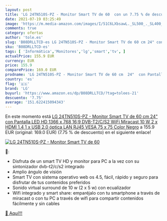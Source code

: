 ```yaml
---
layout: post
title: 'LG 24TN510S-PZ - Monitor Smart TV de 60  con un 7.75 % de descuento'
date: 2021-07-19 03:25:49
image: 'https://m.media-amazon.com/images/I/51C6LXbsawL._SL500_._SL400_.jpg'
comments: true
category: ofertas
author: 'tole.es'
slug: 'B08DRLLTCD-es LG 24TN510S-PZ - Monitor Smart TV de 60 cm 24" con...'
sku: 'B08DRLLTCD-es'
tags: [ 'Informática','Monitores','lg','smart','tv', ]
actualPrice: 155.9 EUR
currency: EUR
price: 155.9
comparePrice: 169.0 EUR
prodname: 'LG 24TN510S-PZ - Monitor Smart TV de 60 cm  24"  con Pantalla LED HD  1366 x 768  16:9  DVB-T2/C/S2  WiFi  Miracast  10 W  2 x HDMI 1.4  1 x USB 2.0  óptica  LAN RJ45  VESA 75 x 75   Color Negro'
country: 'es'
flag: '🇪🇸'
brand: 'LG'
buyurl: 'https://www.amazon.es/dp/B08DRLLTCD/?tag=tolees-21'
descuento: '7.75'
average: '151.622415094343'
---
```


En este momento está [LG 24TN510S-PZ - Monitor Smart TV de 60 cm  24"  con Pantalla LED HD  1366 x 768  16:9  DVB-T2/C/S2  WiFi  Miracast  10 W  2 x HDMI 1.4  1 x USB 2.0  óptica  LAN RJ45  VESA 75 x 75   Color Negro](https://www.amazon.es/dp/B08DRLLTCD/?tag=tolees-21) a 155.9 EUR (original: 169.0 EUR) (7.75 %  de descuento) en el siguiente enlace!

[![LG 24TN510S-PZ - Monitor Smart TV de 60 ](https://m.media-amazon.com/images/I/51C6LXbsawL._SL500_._SL400_.jpg)](https://www.amazon.es/dp/B08DRLLTCD/?tag=tolees-21)

🔎:

- Disfruta de un smart TV HD y monitor para PC a la vez con su sintonizador dvb-t2/c/s2 integrado
- Amplio ángulo de visión
- Smart TV con sistema operativo web os 4.5, fácil, rápido y seguro para disfrutar de tus contenidos preferidos
- Sonido virtual surround de 10 w (2 x 5 w) con ecualizador
- Wifi integrado y smart share: emparéjalo con tu smartphone a través de miracast o con tu PC a través de wifi para compartir contenidos fácilmente y sin cables

[🛒 Aquí!!!](https://www.amazon.es/dp/B08DRLLTCD/?tag=tolees-21)
